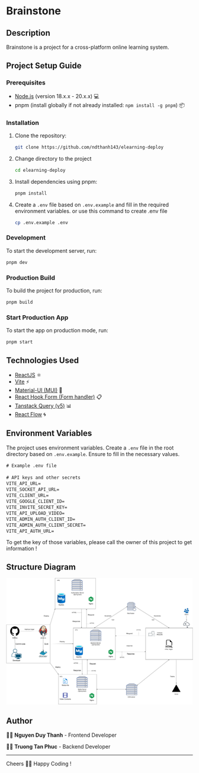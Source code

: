 # Brainstone

## Description

Brainstone is a project for a cross-platform online learning system.

## Project Setup Guide

### Prerequisites

- [Node.js](https://nodejs.org/en/download/package-manager) (version 18.x.x - 20.x.x) 💻
- pnpm (install globally if not already installed: `npm install -g pnpm`) 📦

### Installation

1. Clone the repository:

   ```bash
   git clone https://github.com/ndthanh143/elearning-deploy
   ```

2. Change directory to the project
   ```bash
   cd elearning-deploy
   ```
3. Install dependencies using pnpm:

   ```bash
   pnpm install
   ```

4. Create a `.env` file based on `.env.example` and fill in the required environment variables. or use this command to create .env file
   ```bash
   cp .env.example .env
   ```

### Development

To start the development server, run:

```bash
pnpm dev
```

### Production Build

To build the project for production, run:

```bash
pnpm build
```

### Start Production App

To start the app on production mode, run:

```bash
pnpm start
```

## Technologies Used

- [ReactJS](https://react.dev/) ⚛️
- [Vite](https://vitejs.dev/) ⚡️
- [Material-UI (MUI)](https://mui.com/) 🎨
- [React Hook Form (Form handler)](https://react-hook-form.com/) 📋
- [Tanstack Query (v5)](https://tanstack.com/query/latest) 📊
- [React Flow](https://reactflow.dev/) 🌀

## Environment Variables

The project uses environment variables. Create a `.env` file in the root directory based on `.env.example`. Ensure to fill in the necessary values.

```
# Example .env file

# API keys and other secrets
VITE_API_URL=
VITE_SOCKET_API_URL=
VITE_CLIENT_URL=
VITE_GOOGLE_CLIENT_ID=
VITE_INVITE_SECRET_KEY=
VITE_API_UPLOAD_VIDEO=
VITE_ADMIN_AUTH_CLIENT_ID=
VITE_ADMIN_AUTH_CLIENT_SECRET=
VITE_API_AUTH_URL=
```

To get the key of those variables, please call the owner of this project to get information !

## Structure Diagram

![Structure Diagram](/public/StructureDiagram.jpg)

## Author

👨‍💻 **Nguyen Duy Thanh** - Frontend Developer

👨‍💻 **Truong Tan Phuc** - Backend Developer

---

Cheers 🍻🍻
Happy Coding !

